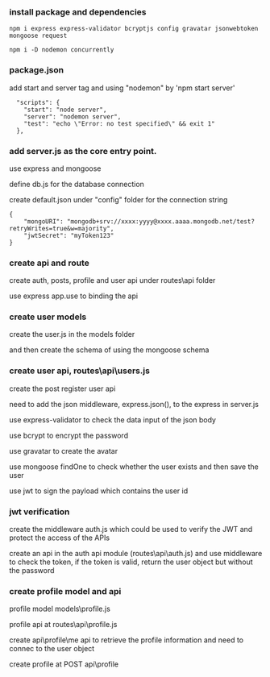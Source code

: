 ### install package and dependencies
```
npm i express express-validator bcryptjs config gravatar jsonwebtoken mongoose request

npm i -D nodemon concurrently
```

### package.json

add start and server tag and using "nodemon" by 'npm start server'

```
  "scripts": {
    "start": "node server",
    "server": "nodemon server",
    "test": "echo \"Error: no test specified\" && exit 1"
  },
```

### add server.js as the core entry point.

use express and mongoose

define db.js for the database connection

create default.json under "config" folder for the connection string

```
{
    "mongoURI": "mongodb+srv://xxxx:yyyy@xxxx.aaaa.mongodb.net/test?retryWrites=true&w=majority",
    "jwtSecret": "myToken123"
}
```

### create api and route

create auth, posts, profile and user api under routes\api folder

use express app.use to binding the api

### create user models

create the user.js in the models folder

and then create the schema of using the mongoose schema

### create user api, routes\api\users.js

create the post register user api 

need to add the json middleware, express.json(), to the express in server.js

use express-validator to check the data input of the json body

use bcrypt to encrypt the password

use gravatar to create the avatar

use mongoose findOne to check whether the user exists and then save the user

use jwt to sign the payload which contains the user id

### jwt verification

create the middleware auth.js which could be used to verify the JWT and protect the access of the APIs

create an api in the auth api module (routes\api\auth.js) and use middleware to check the token, if the token is valid, return the user object but without the password

### create profile model and api

profile model models\profile.js

profile api at routes\api\profile.js

create api\profile\me api to retrieve the profile information and need to connec to the user object

create profile at POST api\profile



